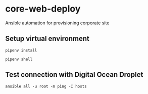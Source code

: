# core-web-deploy
Ansible automation for provisioning corporate site

## Setup virtual environment

```pipenv install```

```pipenv shell```

## Test connection with Digital Ocean Droplet

```ansible all -u root -m ping -I hosts```
